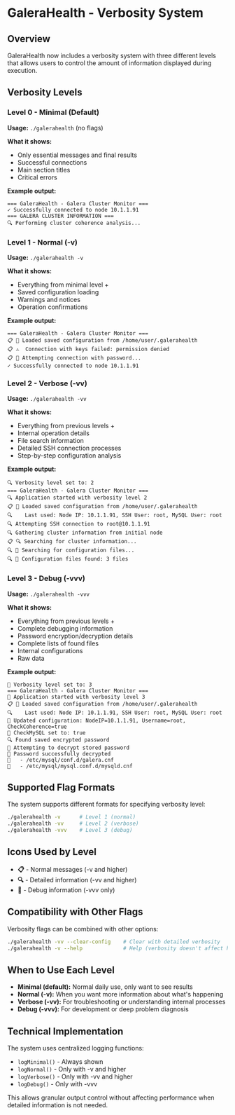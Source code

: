 # GaleraHealth - Verbosity System

## Overview

GaleraHealth now includes a verbosity system with three different levels that allows users to control the amount of information displayed during execution.

## Verbosity Levels

### Level 0 - Minimal (Default)
**Usage:** `./galerahealth` (no flags)

**What it shows:**
- Only essential messages and final results
- Successful connections
- Main section titles
- Critical errors

**Example output:**
```
=== GaleraHealth - Galera Cluster Monitor ===
✓ Successfully connected to node 10.1.1.91
=== GALERA CLUSTER INFORMATION ===
🔍 Performing cluster coherence analysis...
```

### Level 1 - Normal (-v)
**Usage:** `./galerahealth -v`

**What it shows:**
- Everything from minimal level +
- Saved configuration loading
- Warnings and notices
- Operation confirmations

**Example output:**
```
=== GaleraHealth - Galera Cluster Monitor ===
📋 💾 Loaded saved configuration from /home/user/.galerahealth
📋 ⚠️  Connection with keys failed: permission denied
📋 🔐 Attempting connection with password...
✓ Successfully connected to node 10.1.1.91
```

### Level 2 - Verbose (-vv)
**Usage:** `./galerahealth -vv`

**What it shows:**
- Everything from previous levels +
- Internal operation details
- File search information
- Detailed SSH connection processes
- Step-by-step configuration analysis

**Example output:**
```
🔍 Verbosity level set to: 2
=== GaleraHealth - Galera Cluster Monitor ===
🔍 Application started with verbosity level 2
📋 💾 Loaded saved configuration from /home/user/.galerahealth
🔍    Last used: Node IP: 10.1.1.91, SSH User: root, MySQL User: root
🔍 Attempting SSH connection to root@10.1.1.91
🔍 Gathering cluster information from initial node
📋 🔍 Searching for cluster information...
🔍 📁 Searching for configuration files...
🔍 📁 Configuration files found: 3 files
```

### Level 3 - Debug (-vvv)
**Usage:** `./galerahealth -vvv`

**What it shows:**
- Everything from previous levels +
- Complete debugging information
- Password encryption/decryption details
- Complete lists of found files
- Internal configurations
- Raw data

**Example output:**
```
🐛 Verbosity level set to: 3
=== GaleraHealth - Galera Cluster Monitor ===
🐛 Application started with verbosity level 3
📋 💾 Loaded saved configuration from /home/user/.galerahealth
🔍    Last used: Node IP: 10.1.1.91, SSH User: root, MySQL User: root
🐛 Updated configuration: NodeIP=10.1.1.91, Username=root, CheckCoherence=true
🐛 CheckMySQL set to: true
🔍 Found saved encrypted password
🐛 Attempting to decrypt stored password
🐛 Password successfully decrypted
🐛   - /etc/mysql/conf.d/galera.cnf
🐛   - /etc/mysql/mysql.conf.d/mysqld.cnf
```

## Supported Flag Formats

The system supports different formats for specifying verbosity level:

```bash
./galerahealth -v      # Level 1 (normal)
./galerahealth -vv     # Level 2 (verbose)
./galerahealth -vvv    # Level 3 (debug)
```

## Icons Used by Level

- **📋** - Normal messages (-v and higher)
- **🔍** - Detailed information (-vv and higher)  
- **🐛** - Debug information (-vvv only)

## Compatibility with Other Flags

Verbosity flags can be combined with other options:

```bash
./galerahealth -vv --clear-config    # Clear with detailed verbosity
./galerahealth -v --help             # Help (verbosity doesn't affect help)
```

## When to Use Each Level

- **Minimal (default):** Normal daily use, only want to see results
- **Normal (-v):** When you want more information about what's happening
- **Verbose (-vv):** For troubleshooting or understanding internal processes
- **Debug (-vvv):** For development or deep problem diagnosis

## Technical Implementation

The system uses centralized logging functions:
- `logMinimal()` - Always shown
- `logNormal()` - Only with -v and higher
- `logVerbose()` - Only with -vv and higher
- `logDebug()` - Only with -vvv

This allows granular output control without affecting performance when detailed information is not needed.
